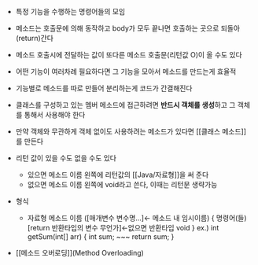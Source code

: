 - 특정 기능을 수행하는 명령어들의 모임
- 메소드는 호출문에 의해 동작하고 body가 모두 끝나면 호출하는 곳으로 되돌아(return)간다
- 메소드 호출시에 전달하는 값이 또다른 메소드 호출문(리턴값 O)이 올 수도 있다
- 어떤 기능이 여러차례 필요하다면 그 기능을 모아서 메소드를 만드는게 효율적
- 기능별로 메소드를 따로 만들어 분리하는게 코드가 간결해진다
- 클래스를 구성하고 있는 멤버 메소드에 접근하려면 **반드시 객체를 생성**하고 그 객체를 통해서 사용해야 한다
- 만약 객체와 무관하게 객체 없이도 사용하려는 메소드가 있다면 [[클래스 메소드]]를 만든다

- 리턴 값이 있을 수도 없을 수도 있다
	- 있으면 메소드 이름 왼쪽에 리턴값의 [[Java/자료형]]을 써 준다
	- 없으면 메소드 이름 왼쪽에 void라고 쓴다, 이때는 리턴문 생략가능

- 형식
	- 자료형 메소드 이름 (\[매개변수 변수명...\]← 메소드 내 임시이름) {
		명령어(들)
		\[return 반환타입의 변수 무언가\]←없으면 반환타입 void
		}
		ex.) int getSum(int\[] arr) {
			int sum;
			~~~
			return sum;
		}

- [[메소드 오버로딩]](Method Overloading)

